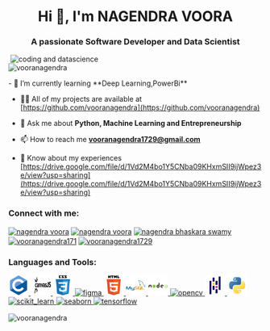 <h1 align="center">Hi 👋, I'm NAGENDRA VOORA</h1>
<h3 align="center">A passionate Software Developer and Data Scientist</h3>
<img align="right" alt="coding and datascience" width="500" src="https://www.google.com/url?sa=i&url=https%3A%2F%2Fgiphy.com%2Fexplore%2Fprogramming&psig=AOvVaw2GIR10zTsLa-LmcrWPel59&ust=1678343857458000&source=images&cd=vfe&ved=0CA8QjRxqFwoTCJid-aXcy_0CFQAAAAAdAAAAABAX">
<p align="left"> <img src="https://komarev.com/ghpvc/?username=vooranagendra&label=Profile%20views&color=0e75b6&style=flat" alt="vooranagendra" /> </p>
- 🌱 I’m currently learning **Deep Learning,PowerBi**

- 👨‍💻 All of my projects are available at [https://github.com/vooranagendra](https://github.com/vooranagendra)

- 💬 Ask me about **Python, Machine Learning and Entrepreneurship**

- 📫 How to reach me **vooranagendra1729@gmail.com**

- 📄 Know about my experiences [https://drive.google.com/file/d/1Vd2M4bo1Y5CNba09KHxmSII9ijWpez3e/view?usp=sharing](https://drive.google.com/file/d/1Vd2M4bo1Y5CNba09KHxmSII9ijWpez3e/view?usp=sharing)

<h3 align="left">Connect with me:</h3>
<p align="left">
<a href="https://linkedin.com/in/nagendra voora" target="blank"><img align="center" src="https://raw.githubusercontent.com/rahuldkjain/github-profile-readme-generator/master/src/images/icons/Social/linked-in-alt.svg" alt="nagendra voora" height="30" width="40" /></a>
<a href="https://kaggle.com/nagendra voora" target="blank"><img align="center" src="https://raw.githubusercontent.com/rahuldkjain/github-profile-readme-generator/master/src/images/icons/Social/kaggle.svg" alt="nagendra voora" height="30" width="40" /></a>
<a href="https://fb.com/nagendra bhaskara swamy" target="blank"><img align="center" src="https://raw.githubusercontent.com/rahuldkjain/github-profile-readme-generator/master/src/images/icons/Social/facebook.svg" alt="nagendra bhaskara swamy" height="30" width="40" /></a>
<a href="https://www.hackerrank.com/vooranagendra171" target="blank"><img align="center" src="https://raw.githubusercontent.com/rahuldkjain/github-profile-readme-generator/master/src/images/icons/Social/hackerrank.svg" alt="vooranagendra171" height="30" width="40" /></a>
<a href="https://www.leetcode.com/vooranagendra1729" target="blank"><img align="center" src="https://raw.githubusercontent.com/rahuldkjain/github-profile-readme-generator/master/src/images/icons/Social/leet-code.svg" alt="vooranagendra1729" height="30" width="40" /></a>
</p>

<h3 align="left">Languages and Tools:</h3>
<p align="left"> <a href="https://www.cprogramming.com/" target="_blank" rel="noreferrer"> <img src="https://raw.githubusercontent.com/devicons/devicon/master/icons/c/c-original.svg" alt="c" width="40" height="40"/> </a> <a href="https://canvasjs.com" target="_blank" rel="noreferrer"> <img src="https://raw.githubusercontent.com/Hardik0307/Hardik0307/master/assets/canvasjs-charts.svg" alt="canvasjs" width="40" height="40"/> </a> <a href="https://www.w3schools.com/css/" target="_blank" rel="noreferrer"> <img src="https://raw.githubusercontent.com/devicons/devicon/master/icons/css3/css3-original-wordmark.svg" alt="css3" width="40" height="40"/> </a> <a href="https://www.figma.com/" target="_blank" rel="noreferrer"> <img src="https://www.vectorlogo.zone/logos/figma/figma-icon.svg" alt="figma" width="40" height="40"/> </a> <a href="https://www.w3.org/html/" target="_blank" rel="noreferrer"> <img src="https://raw.githubusercontent.com/devicons/devicon/master/icons/html5/html5-original-wordmark.svg" alt="html5" width="40" height="40"/> </a> <a href="https://www.mysql.com/" target="_blank" rel="noreferrer"> <img src="https://raw.githubusercontent.com/devicons/devicon/master/icons/mysql/mysql-original-wordmark.svg" alt="mysql" width="40" height="40"/> </a> <a href="https://nodejs.org" target="_blank" rel="noreferrer"> <img src="https://raw.githubusercontent.com/devicons/devicon/master/icons/nodejs/nodejs-original-wordmark.svg" alt="nodejs" width="40" height="40"/> </a> <a href="https://opencv.org/" target="_blank" rel="noreferrer"> <img src="https://www.vectorlogo.zone/logos/opencv/opencv-icon.svg" alt="opencv" width="40" height="40"/> </a> <a href="https://pandas.pydata.org/" target="_blank" rel="noreferrer"> <img src="https://raw.githubusercontent.com/devicons/devicon/2ae2a900d2f041da66e950e4d48052658d850630/icons/pandas/pandas-original.svg" alt="pandas" width="40" height="40"/> </a> <a href="https://www.python.org" target="_blank" rel="noreferrer"> <img src="https://raw.githubusercontent.com/devicons/devicon/master/icons/python/python-original.svg" alt="python" width="40" height="40"/> </a> <a href="https://scikit-learn.org/" target="_blank" rel="noreferrer"> <img src="https://upload.wikimedia.org/wikipedia/commons/0/05/Scikit_learn_logo_small.svg" alt="scikit_learn" width="40" height="40"/> </a> <a href="https://seaborn.pydata.org/" target="_blank" rel="noreferrer"> <img src="https://seaborn.pydata.org/_images/logo-mark-lightbg.svg" alt="seaborn" width="40" height="40"/> </a> <a href="https://www.tensorflow.org" target="_blank" rel="noreferrer"> <img src="https://www.vectorlogo.zone/logos/tensorflow/tensorflow-icon.svg" alt="tensorflow" width="40" height="40"/> </a> </p>

<p><img align="center" src="https://github-readme-stats.vercel.app/api/top-langs?username=vooranagendra&show_icons=true&locale=en&layout=compact" alt="vooranagendra" /></p>
